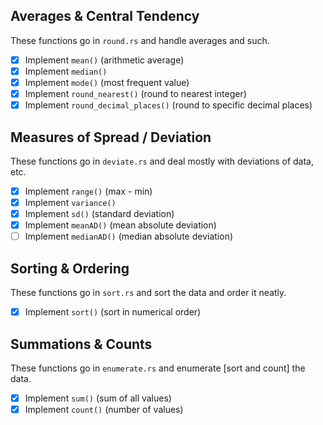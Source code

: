 ## Averages & Central Tendency
These functions go in `round.rs` and handle averages and such.

- [X] Implement `mean()` (arithmetic average)
- [X] Implement `median()`
- [X] Implement `mode()` (most frequent value)
- [X] Implement `round_nearest()` (round to nearest integer)
- [X] Implement `round_decimal_places()` (round to specific decimal places)

## Measures of Spread / Deviation
These functions go in `deviate.rs` and deal mostly with deviations of data, etc.

- [X] Implement `range()` (max - min)
- [X] Implement `variance()`
- [X] Implement `sd()` (standard deviation)
- [X] Implement `meanAD()` (mean absolute deviation)
- [ ] Implement `medianAD()` (median absolute deviation)

## Sorting & Ordering
These functions go in `sort.rs` and sort the data and order it neatly.

- [X] Implement `sort()` (sort in numerical order)

## Summations & Counts
These functions go in `enumerate.rs` and enumerate [sort and count] the data.

- [X] Implement `sum()` (sum of all values)
- [X] Implement `count()` (number of values)
